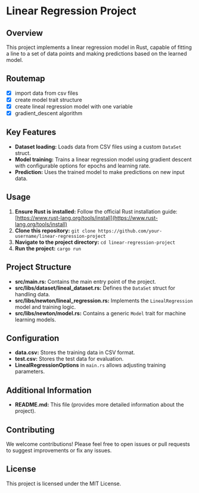 # Linear Regression Project

## Overview

This project implements a linear regression model in Rust, capable of fitting a line to a set of data points and making predictions based on the learned model.

## Routemap

- [x] import data from csv files
- [x] create model trait structure
- [x] create lineal regression model with one variable
- [x] gradient_descent algorithm
  
## Key Features

- **Dataset loading:** Loads data from CSV files using a custom `DataSet` struct.
- **Model training:** Trains a linear regression model using gradient descent with configurable options for epochs and learning rate.
- **Prediction:** Uses the trained model to make predictions on new input data.

## Usage

1. **Ensure Rust is installed:** Follow the official Rust installation guide: [https://www.rust-lang.org/tools/install](https://www.rust-lang.org/tools/install)
2. **Clone this repository:** `git clone https://github.com/your-username/linear-regression-project`
3. **Navigate to the project directory:** `cd linear-regression-project`
4. **Run the project:** `cargo run`

## Project Structure

- **src/main.rs:** Contains the main entry point of the project.
- **src/libs/dataset/lineal_dataset.rs:** Defines the `DataSet` struct for handling data.
- **src/libs/newton/lineal_regression.rs:** Implements the `LinealRegression` model and training logic.
- **src/libs/newton/model.rs:** Contains a generic `Model` trait for machine learning models.

## Configuration

- **data.csv:** Stores the training data in CSV format.
- **test.csv:** Stores the test data for evaluation.
- **LinealRegressionOptions** in `main.rs` allows adjusting training parameters.

## Additional Information

- **README.md:** This file (provides more detailed information about the project).

## Contributing

We welcome contributions! Please feel free to open issues or pull requests to suggest improvements or fix any issues.

## License

This project is licensed under the MIT License.

